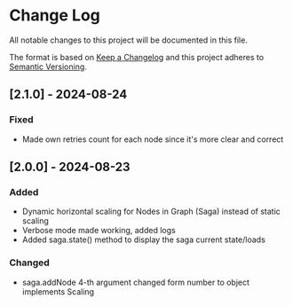 # Change Log
All notable changes to this project will be documented in this file.

The format is based on [Keep a Changelog](http://keepachangelog.com/)
and this project adheres to [Semantic Versioning](http://semver.org/).

## [2.1.0] - 2024-08-24

### Fixed
-  Made own retries count for each node since it's more clear and correct

## [2.0.0] - 2024-08-23

### Added
-  Dynamic horizontal scaling for Nodes in Graph (Saga) instead of static scaling
-  Verbose mode made working, added logs
-  Added saga.state() method to display the saga current state/loads
### Changed
- saga.addNode 4-th argument changed form number to object implements Scaling 
